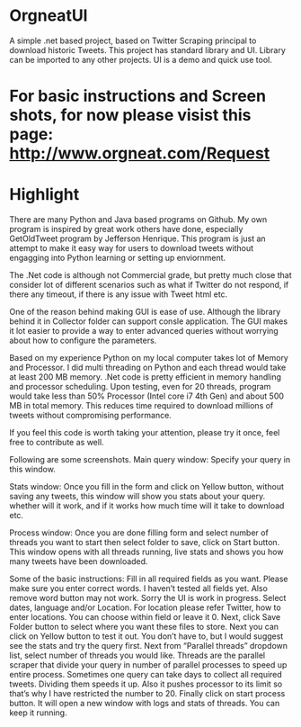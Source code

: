 # OrgneatUI
A simple .net based project, based on Twitter Scraping principal to download historic Tweets. This project has standard library and UI. Library can be imported to any other projects. UI is a demo and quick use tool.

# For basic instructions and Screen shots, for now please visist this page: http://www.orgneat.com/Request

# Highlight

There are many Python and Java based programs on Github. My own program is inspired by great work others have done, especially GetOldTweet program by Jefferson Henrique. This program is just an attempt to make it easy way for users to download tweets without engagging into Python learning or setting up enviornment.

The .Net code is although not Commercial grade, but pretty much close that consider lot of different scenarios such as what if Twitter do not respond, if there any timeout, if there is any issue with Tweet html etc.

One of the reason behind making GUI is ease of use. Although the library behind it in Collector folder can support consle application. The GUI makes it lot easier to provide a way to enter advanced queries without worrying about how to configure the parameters.

Based on my experience Python on my local computer takes lot of Memory and Processor. I did multi threading on Python and each thread would take at least 200 MB memory. .Net code is pretty efficient in memory handling and processor scheduling. Upon testing, even for 20 threads, program would take less than 50% Processor (Intel core i7 4th Gen) and about 500 MB in total memory. This reduces time required to download millions of tweets without compromising performance.

If you feel this code is worth taking your attention, please try it once, feel free to contribute as well.

Following are some screenshots.
Main query window: Specify your query in this window.
  
Stats window: Once you fill in the form and click on Yellow button, without saving any tweets, this window will show you stats about your query. whether will it work, and if it works how much time will it take to download etc.
  
Process window: Once you are done filling form and select number of threads you want to start then select folder to save, click on Start button. This window opens with all threads running, live stats and shows you how many tweets have been downloaded.
  
Some of the basic instructions:
Fill in all required fields as you want. Please make sure you enter correct words. I haven’t tested all fields yet. Also remove word button may not work. Sorry the UI is work in progress.
Select dates, language and/or Location. For location please refer Twitter, how to enter locations. You can choose within field or leave it 0.
Next, click Save Folder button to select where you want these files to store.
Next you can click on Yellow button to test it out. You don’t have to, but I would suggest see the stats and try the query first.
Next from “Parallel threads” dropdown list, select number of threads you would like. Threads are the parallel scraper that divide your query in number of parallel processes to speed up entire process. Sometimes one query can take days to collect all required tweets. Dividing them speeds it up. Also it pushes processor to its limit so that’s why I have restricted the number to 20.
Finally click on start process button. It will open a new window with logs and stats of threads. You can keep it running.
